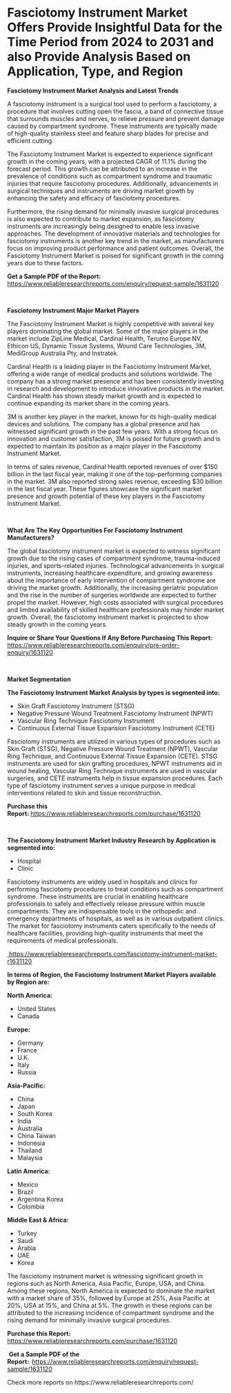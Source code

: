 <p><h1>Fasciotomy Instrument Market Offers Provide Insightful Data for the Time Period from 2024 to 2031 and also Provide Analysis Based on Application, Type, and Region</h1></p><p><strong>Fasciotomy Instrument Market Analysis and Latest Trends</strong></p>
<p><p>A fasciotomy instrument is a surgical tool used to perform a fasciotomy, a procedure that involves cutting open the fascia, a band of connective tissue that surrounds muscles and nerves, to relieve pressure and prevent damage caused by compartment syndrome. These instruments are typically made of high-quality stainless steel and feature sharp blades for precise and efficient cutting.</p><p>The Fasciotomy Instrument Market is expected to experience significant growth in the coming years, with a projected CAGR of 11.1% during the forecast period. This growth can be attributed to an increase in the prevalence of conditions such as compartment syndrome and traumatic injuries that require fasciotomy procedures. Additionally, advancements in surgical techniques and instruments are driving market growth by enhancing the safety and efficacy of fasciotomy procedures.</p><p>Furthermore, the rising demand for minimally invasive surgical procedures is also expected to contribute to market expansion, as fasciotomy instruments are increasingly being designed to enable less invasive approaches. The development of innovative materials and technologies for fasciotomy instruments is another key trend in the market, as manufacturers focus on improving product performance and patient outcomes. Overall, the Fasciotomy Instrument Market is poised for significant growth in the coming years due to these factors.</p></p>
<p><strong>Get a Sample PDF of the Report:&nbsp;</strong> <a href="https://www.reliableresearchreports.com/enquiry/request-sample/1631120">https://www.reliableresearchreports.com/enquiry/request-sample/1631120</a></p>
<p>&nbsp;</p>
<p><strong>Fasciotomy Instrument Major Market Players</strong></p>
<p><p>The Fasciotomy Instrument Market is highly competitive with several key players dominating the global market. Some of the major players in the market include ZipLine Medical, Cardinal Health, Terumo Europe NV, Ethicon US, Dynamic Tissue Systems, Wound Care Technologies, 3M, MediGroup Australia Pty, and Instratek.</p><p>Cardinal Health is a leading player in the Fasciotomy Instrument Market, offering a wide range of medical products and solutions worldwide. The company has a strong market presence and has been consistently investing in research and development to introduce innovative products in the market. Cardinal Health has shown steady market growth and is expected to continue expanding its market share in the coming years.</p><p>3M is another key player in the market, known for its high-quality medical devices and solutions. The company has a global presence and has witnessed significant growth in the past few years. With a strong focus on innovation and customer satisfaction, 3M is poised for future growth and is expected to maintain its position as a major player in the Fasciotomy Instrument Market.</p><p>In terms of sales revenue, Cardinal Health reported revenues of over $150 billion in the last fiscal year, making it one of the top-performing companies in the market. 3M also reported strong sales revenue, exceeding $30 billion in the last fiscal year. These figures showcase the significant market presence and growth potential of these key players in the Fasciotomy Instrument Market.</p></p>
<p>&nbsp;</p>
<p><strong>What Are The Key Opportunities For Fasciotomy Instrument Manufacturers?</strong></p>
<p><p>The global fasciotomy instrument market is expected to witness significant growth due to the rising cases of compartment syndrome, trauma-induced injuries, and sports-related injuries. Technological advancements in surgical instruments, increasing healthcare expenditure, and growing awareness about the importance of early intervention of compartment syndrome are driving the market growth. Additionally, the increasing geriatric population and the rise in the number of surgeries worldwide are expected to further propel the market. However, high costs associated with surgical procedures and limited availability of skilled healthcare professionals may hinder market growth. Overall, the fasciotomy instrument market is projected to show steady growth in the coming years.</p></p>
<p><strong>Inquire or Share Your Questions If Any Before Purchasing This Report:</strong> <a href="https://www.reliableresearchreports.com/enquiry/pre-order-enquiry/1631120">https://www.reliableresearchreports.com/enquiry/pre-order-enquiry/1631120</a></p>
<p>&nbsp;</p>
<p><strong>Market Segmentation</strong></p>
<p><strong>The Fasciotomy Instrument Market Analysis by types is segmented into:</strong></p>
<p><ul><li>Skin Graft Fasciotomy Instrument (STSG)</li><li>Negative Pressure Wound Treatment Fasciotomy Instrument (NPWT)</li><li>Vascular Ring Technique Fasciotomy Instrument</li><li>Continuous External Tissue Expansion Fasciotomy Instrument (CETE)</li></ul></p>
<p><p>Fasciotomy instruments are utilized in various types of procedures such as Skin Graft (STSG), Negative Pressure Wound Treatment (NPWT), Vascular Ring Technique, and Continuous External Tissue Expansion (CETE). STSG instruments are used for skin grafting procedures, NPWT instruments aid in wound healing, Vascular Ring Technique instruments are used in vascular surgeries, and CETE instruments help in tissue expansion procedures. Each type of fasciotomy instrument serves a unique purpose in medical interventions related to skin and tissue reconstruction.</p></p>
<p><strong>Purchase this Report:&nbsp;</strong><a href="https://www.reliableresearchreports.com/purchase/1631120">https://www.reliableresearchreports.com/purchase/1631120</a></p>
<p>&nbsp;</p>
<p><strong>The Fasciotomy Instrument Market Industry Research by Application is segmented into:</strong></p>
<p><ul><li>Hospital</li><li>Clinic</li></ul></p>
<p><p>Fasciotomy instruments are widely used in hospitals and clinics for performing fasciotomy procedures to treat conditions such as compartment syndrome. These instruments are crucial in enabling healthcare professionals to safely and effectively release pressure within muscle compartments. They are indispensable tools in the orthopedic and emergency departments of hospitals, as well as in various outpatient clinics. The market for fasciotomy instruments caters specifically to the needs of healthcare facilities, providing high-quality instruments that meet the requirements of medical professionals.</p></p>
<p><a href="https://www.reliableresearchreports.com/fasciotomy-instrument-market-r1631120">&nbsp;https://www.reliableresearchreports.com/fasciotomy-instrument-market-r1631120</a></p>
<p><strong>In terms of Region, the Fasciotomy Instrument Market Players available by Region are:</strong></p>
<p>
    <p> <strong> North America: </strong>
        <ul>
            <li>United States</li>
            <li>Canada</li>
        </ul>
        </p> 
    <p> <strong> Europe: </strong>
        <ul>
            <li>Germany</li>
            <li>France</li>
            <li>U.K.</li>
            <li>Italy</li>
            <li>Russia</li>
        </ul>
        </p> 
    <p> <strong> Asia-Pacific: </strong>
        <ul>
            <li>China</li>
            <li>Japan</li>
            <li>South Korea</li>
            <li>India</li>
            <li>Australia</li>
            <li>China Taiwan</li>
            <li>Indonesia</li>
            <li>Thailand</li>
            <li>Malaysia</li>
        </ul>
        </p> 
    <p> <strong> Latin America: </strong>
        <ul>
            <li>Mexico</li>
            <li>Brazil</li>
            <li>Argentina Korea</li>
            <li>Colombia</li>
        </ul>
        </p> 
    <p> <strong> Middle East & Africa: </strong>
        <ul>
            <li>Turkey</li>
            <li>Saudi</li>
            <li>Arabia</li>
            <li>UAE</li>
            <li>Korea</li>
        </ul>
    </p>
    </p>
<p><p>The fasciotomy instrument market is witnessing significant growth in regions such as North America, Asia Pacific, Europe, USA, and China. Among these regions, North America is expected to dominate the market with a market share of 35%, followed by Europe at 25%, Asia Pacific at 20%, USA at 15%, and China at 5%. The growth in these regions can be attributed to the increasing incidence of compartment syndrome and the rising demand for minimally invasive surgical procedures.</p></p>
<p><strong>Purchase this Report: </strong><a href="https://www.reliableresearchreports.com/purchase/1631120">https://www.reliableresearchreports.com/purchase/1631120</a></p>
<p>&nbsp;<strong>Get a Sample PDF of the Report:&nbsp;&nbsp;</strong><a href="https://www.reliableresearchreports.com/enquiry/request-sample/1631120">https://www.reliableresearchreports.com/enquiry/request-sample/1631120</a></p>
<p><strong></strong></p>
<p>Check more reports on https://www.reliableresearchreports.com/</p>